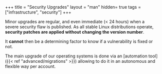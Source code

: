 +++
title = "Security Upgrades"
layout = "man"
hidden= true
tags = ["infrastructure", "security"]
+++

Minor upgrades are regular, and even immediate (< 24 hours) when a severe security flaw is published. As all stable Linux distributions operate, **security patches are applied without changing the version number**.

It **cannot** then be a determining factor to know if a vulnerability is fixed or not.

The main upgrade of our operating systems is done via an [automation tool]({{< ref "advanced/migrations" >}}) allowing to do it in an autonomous and flexible way per account.
